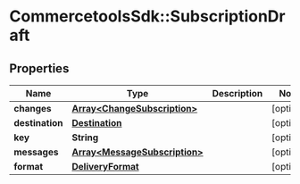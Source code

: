 # CommercetoolsSdk::SubscriptionDraft

## Properties
Name | Type | Description | Notes
------------ | ------------- | ------------- | -------------
**changes** | [**Array&lt;ChangeSubscription&gt;**](ChangeSubscription.md) |  | [optional] 
**destination** | [**Destination**](Destination.md) |  | [optional] 
**key** | **String** |  | [optional] 
**messages** | [**Array&lt;MessageSubscription&gt;**](MessageSubscription.md) |  | [optional] 
**format** | [**DeliveryFormat**](DeliveryFormat.md) |  | [optional] 

